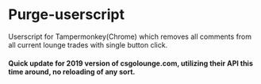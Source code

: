 # Purge-userscript

Userscript for Tampermonkey(Chrome) which removes all comments from all current lounge trades with single button click.

#### Quick update for 2019 version of csgolounge.com, utilizing their API this time around, no reloading of any sort.